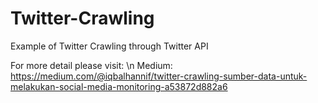 # Twitter-Crawling
Example of Twitter Crawling through Twitter API

For more detail please visit:
\n Medium: https://medium.com/@iqbalhannif/twitter-crawling-sumber-data-untuk-melakukan-social-media-monitoring-a53872d882a6
